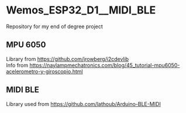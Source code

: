 # Wemos_ESP32_D1__MIDI_BLE
Repository for my end of degree project

## MPU 6050
Library from https://github.com/jrowberg/i2cdevlib  
Info from https://naylampmechatronics.com/blog/45_tutorial-mpu6050-acelerometro-y-giroscopio.html

## MIDI BLE
Library used from https://github.com/lathoub/Arduino-BLE-MIDI 

